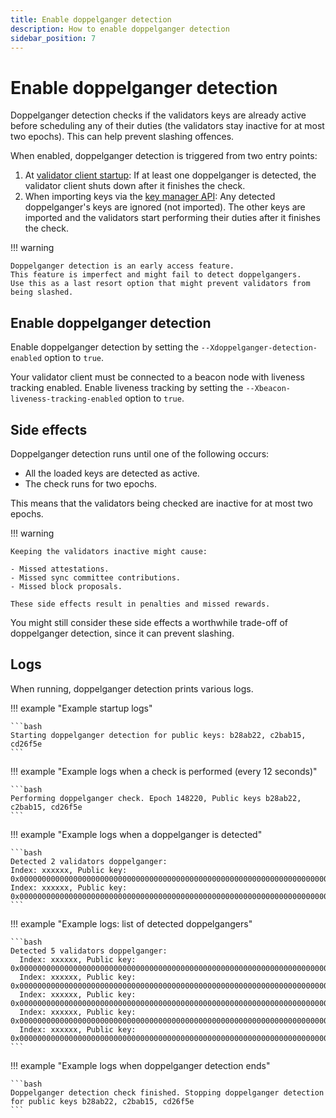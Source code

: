 ```yaml
---
title: Enable doppelganger detection
description: How to enable doppelganger detection
sidebar_position: 7
---
```


# Enable doppelganger detection

Doppelganger detection checks if the validators keys are already active before scheduling any of their duties (the validators stay inactive for at most two epochs). This can help prevent slashing offences.

When enabled, doppelganger detection is triggered from two entry points:

1. At [validator client startup](Get-Started/Run-Teku.md#start-teku): If at least one doppelganger is detected, the validator client shuts down after it finishes the check.
1. When importing keys via the [key manager API](https://ethereum.github.io/keymanager-APIs/): Any detected doppelganger's keys are ignored (not imported). The other keys are imported and the validators start performing their duties after it finishes the check.

!!! warning

    Doppelganger detection is an early access feature.
    This feature is imperfect and might fail to detect doppelgangers.
    Use this as a last resort option that might prevent validators from being slashed.

## Enable doppelganger detection

Enable doppelganger detection by setting the `--Xdoppelganger-detection-enabled` option to `true`.

Your validator client must be connected to a beacon node with liveness tracking enabled. Enable liveness tracking by setting the `--Xbeacon-liveness-tracking-enabled` option to `true`.

## Side effects

Doppelganger detection runs until one of the following occurs:

- All the loaded keys are detected as active.
- The check runs for two epochs.

This means that the validators being checked are inactive for at most two epochs.

!!! warning

    Keeping the validators inactive might cause:

    - Missed attestations.
    - Missed sync committee contributions.
    - Missed block proposals.

    These side effects result in penalties and missed rewards.

You might still consider these side effects a worthwhile trade-off of doppelganger detection, since it can prevent slashing.

## Logs

When running, doppelganger detection prints various logs.

!!! example "Example startup logs"

    ```bash
    Starting doppelganger detection for public keys: b28ab22, c2bab15, cd26f5e
    ```

!!! example "Example logs when a check is performed (every 12 seconds)"

    ```bash
    Performing doppelganger check. Epoch 148220, Public keys b28ab22, c2bab15, cd26f5e
    ```

!!! example "Example logs when a doppelganger is detected"

    ```bash
    Detected 2 validators doppelganger:
    Index: xxxxxx, Public key: 0x000000000000000000000000000000000000000000000000000000000000000000000000000000000000000000000001
    Index: xxxxxx, Public key: 0x000000000000000000000000000000000000000000000000000000000000000000000000000000000000000000000002
    ```

!!! example "Example logs: list of detected doppelgangers"

    ```bash
    Detected 5 validators doppelganger:
      Index: xxxxxx, Public key: 0x000000000000000000000000000000000000000000000000000000000000000000000000000000000000000000000001
      Index: xxxxxx, Public key: 0x000000000000000000000000000000000000000000000000000000000000000000000000000000000000000000000002
      Index: xxxxxx, Public key: 0x000000000000000000000000000000000000000000000000000000000000000000000000000000000000000000000003
      Index: xxxxxx, Public key: 0x000000000000000000000000000000000000000000000000000000000000000000000000000000000000000000000004
      Index: xxxxxx, Public key: 0x000000000000000000000000000000000000000000000000000000000000000000000000000000000000000000000005
    ```

!!! example "Example logs when doppelganger detection ends"

    ```bash
    Doppelganger detection check finished. Stopping doppelganger detection for public keys b28ab22, c2bab15, cd26f5e
    ```
